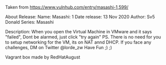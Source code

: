 Taken from https://www.vulnhub.com/entry/masashi-1,599/ 

About Release:
    Name: Masashi: 1
    Date release: 13 Nov 2020
    Author: Sv5 Donald
    Series: Masashi

Description:
    When you open the Virtual Machine in VMware and it says "failed", Dont be alarmed, just click "try again"
    PS. There is no need for you to setup networking for the VM, its on NAT annd DHCP.
    If you face any challenges, DM on Twitter @lorde_zw
    Have Fun ;) ;)

Vagrant box made by RedHatAugust

